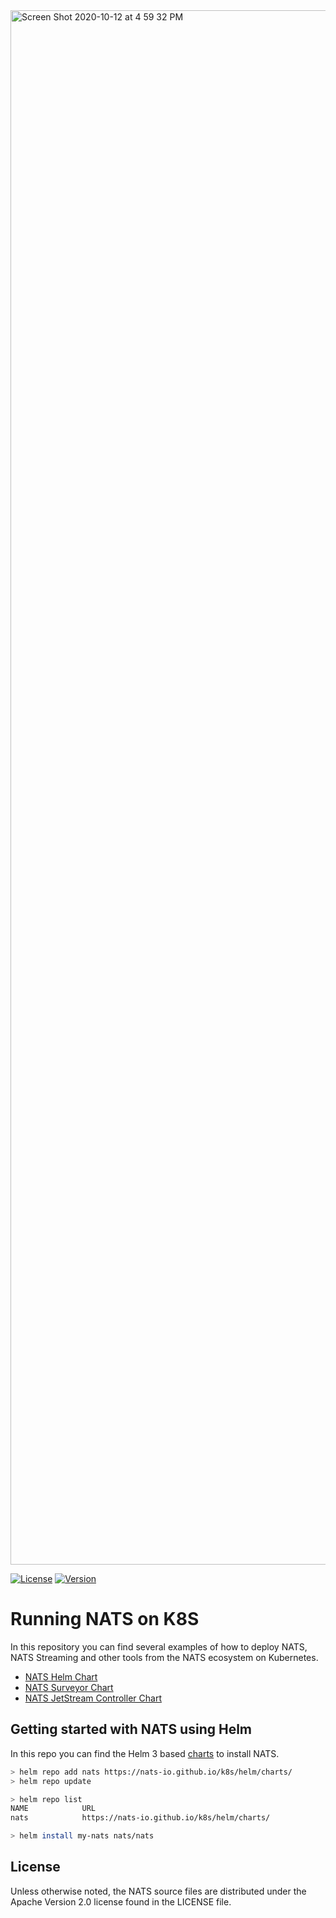 <img width="2487" alt="Screen Shot 2020-10-12 at 4 59 32 PM" src="https://user-images.githubusercontent.com/26195/95800603-99d95f00-0cac-11eb-968b-f3e4dde3ff8d.png">

[![License][License-Image]][License-Url]
[![Version](https://d25lcipzij17d.cloudfront.net/badge.svg?id=go&type=5&v=0.13.0)](https://github.com/nats-io/k8s/releases/tag/v0.13.0)

[License-Url]: https://www.apache.org/licenses/LICENSE-2.0
[License-Image]: https://img.shields.io/badge/License-Apache2-blue.svg

# Running NATS on K8S

In this repository you can find several examples of how to deploy NATS, NATS Streaming 
and other tools from the NATS ecosystem on Kubernetes.

- [NATS Helm Chart](https://github.com/nats-io/k8s/tree/main/helm/charts/nats#jetstream)
- [NATS Surveyor Chart](https://github.com/nats-io/k8s/tree/main/helm/charts/surveyor)
- [NATS JetStream Controller Chart](https://github.com/nats-io/k8s/tree/main/helm/charts/nack)

## Getting started with NATS using Helm

In this repo you can find the Helm 3 based [charts](https://github.com/nats-io/k8s/tree/main/helm/charts) to install NATS.

```sh
> helm repo add nats https://nats-io.github.io/k8s/helm/charts/
> helm repo update

> helm repo list
NAME          	URL 
nats          	https://nats-io.github.io/k8s/helm/charts/

> helm install my-nats nats/nats
```

## License

Unless otherwise noted, the NATS source files are distributed
under the Apache Version 2.0 license found in the LICENSE file.
